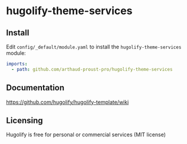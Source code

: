 # hugolify-theme-services

## Install

Edit `config/_default/module.yaml` to install the `hugolify-theme-services` module:

```yml
imports:
  - path: github.com/arthaud-proust-pro/hugolify-theme-services
```

## Documentation

https://github.com/hugolify/hugolify-template/wiki

## Licensing

Hugolify is free for personal or commercial services (MIT license)
